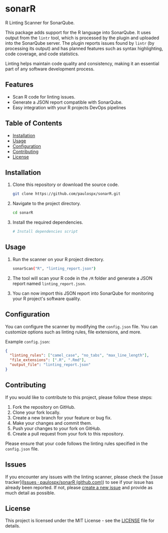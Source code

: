 # sonarR

R Linting Scanner for SonarQube.

This package adds support for the R language into SonarQube. It uses output from the `lintr` tool, which is processed by the plugin and uploaded into the SonarQube server. The plugin reports issues found by `lintr` (by processing its output) and has planned features such as syntax highlighting, code coverage, and code statistics.

Linting helps maintain code quality and consistency, making it an essential part of any software development process.

## Features

- Scan R code for linting issues.
- Generate a JSON report compatible with SonarQube.
- Easy integration with your R projects DevOps pipelines

## Table of Contents

- [Installation](https://chat.openai.com/c/fa4a5101-e9db-4f60-b66c-4c234b377455#installation)
- [Usage](https://chat.openai.com/c/fa4a5101-e9db-4f60-b66c-4c234b377455#usage)
- [Configuration](https://chat.openai.com/c/fa4a5101-e9db-4f60-b66c-4c234b377455#configuration)
- [Contributing](https://chat.openai.com/c/fa4a5101-e9db-4f60-b66c-4c234b377455#contributing)
- [License](https://chat.openai.com/c/fa4a5101-e9db-4f60-b66c-4c234b377455#license)

## Installation

1. Clone this repository or download the source code.

   ```bash
   git clone https://github.com/paulospx/sonarR.git
   ```

2. Navigate to the project directory.

   ```bash
   cd sonarR
   ```

3. Install the required dependencies.

   ```bash
   # Install dependencies script
   ```

## Usage

1. Run the scanner on your R project directory.

   ```bash
   sonarScan("R", "linting_report.json")
   ```

2. The tool will scan your R code in the `/R` folder and generate a JSON report named `linting_report.json`.

3. You can now import this JSON report into SonarQube for monitoring your R project's software quality.

## Configuration

You can configure the scanner by modifying the `config.json` file. You can customize options such as linting rules, file extensions, and more.

Example `config.json`:

```json
{
  "linting_rules": ["camel_case", "no_tabs", "max_line_length"],
  "file_extensions": [".R", ".Rmd"],
  "output_file": "linting_report.json"
}
```

## Contributing

If you would like to contribute to this project, please follow these steps:

1. Fork the repository on GitHub.
2. Clone your fork locally.
3. Create a new branch for your feature or bug fix.
4. Make your changes and commit them.
5. Push your changes to your fork on GitHub.
6. Create a pull request from your fork to this repository.

Please ensure that your code follows the linting rules specified in the `config.json` file.

## Issues

If you encounter any issues with the linting scanner, please check the [issue tracker]([Issues · paulospx/sonarR (github.com)](https://github.com/paulospx/sonarR/issues)) to see if your issue has already been reported. If not, please [create a new issue](https://github.com/paulospx/sonarR/issues/new) and provide as much detail as possible.

## License

This project is licensed under the MIT License - see the [LICENSE](https://chat.openai.com/c/LICENSE) file for details.
